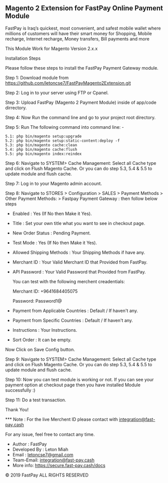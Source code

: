 Magento 2 Extension for FastPay Online Payment Module
---------------------------------------------------------------------------------

FastPay is Iraq’s quickest, most convenient, and safest mobile wallet where millions of customers will have their smart money for Shopping,
Mobile recharge, Internet recharge, Money transfers, Bill payments and more

This Module Work for Magento Version 2.x.x

Installation Steps

Please follow these steps to install the FastPay Payment Gateway module.

Step 1: Download module from https://github.com/letoncse7/FastPayMagento2Extension.git

Step 2: Log in to your server using FTP or Cpanel.

Step 3: Upload FastPay (Magento 2 Payment Module) inside of app/code dirrectory.

Step 4: Now Run the command line and go to your project root directory.

Step 5: Run The following command into command line: -

	5.1: php bin/magento setup:upgrade
	5.2: php bin/magento setup:static-content:deploy -f
	5.3: php bin/magento cache:clean
	5.4: php bin/magento cache:flush
	5.5: php bin/magento index:reindex

Step 6: Navigate to SYSTEM> Cache Management: Select all Cache type and click on Flush Magento Cache. Or you can do step 5.3, 5.4 & 5.5 to update module and flush cache.

Step 7: Log in to your Magento admin account.



Step 8: Navigate to STORES > Configuration > SALES > Payment Methods > Other Payment Methods: > Fastpay Payment Gateway : then follow below steps

- Enabled : Yes (If No then Make it Yes).
- Title : Set your own title what you want to see in checkout page.
- New Order Status : Pending Payment.
- Test Mode : Yes (If No then Make it Yes).
- Allowed Shipping Methods : Your Shipping Methods if have any.
- Merchant ID : Your Valid Merchant ID that Provided from FastPay.
- API Password : Your Valid Password that Provided from FastPay.

  	You can test with the following merchent creadentials:
	
	Merchant ID: +9641684405075
	
	Password: Password1@

- Payment from Applicable Countries : Default / If haven't any. 
- Payment from Specific Countries : Default / If haven't any. 
- Instructions : Your Instructions.
- Sort Order : It can be empty.

Now Click on Save Config button.

Step 9: Navigate to SYSTEM> Cache Management: Select all Cache type and click on Flush Magento Cache. Or you can do step 5.3, 5.4 & 5.5 to update module and flush cache.

Step 10: Now you can test module is working or not. If you can see your payment option at checkout page then you have installed Module successfully :)

Step 11: Do a test transaction.

Thank You!

*** Note : For the live Merchent ID please contact with integration@fast-pay.cash

For any issue, feel free to contact any time.

- Author : FastPay
- Developed By : Leton Miah
- Email : letoncse7@gmail.com
- Team-Email: integration@fast-pay.cash
- More info: https://secure.fast-pay.cash/docs


© 2019 FastPay ALL RIGHTS RESERVED

